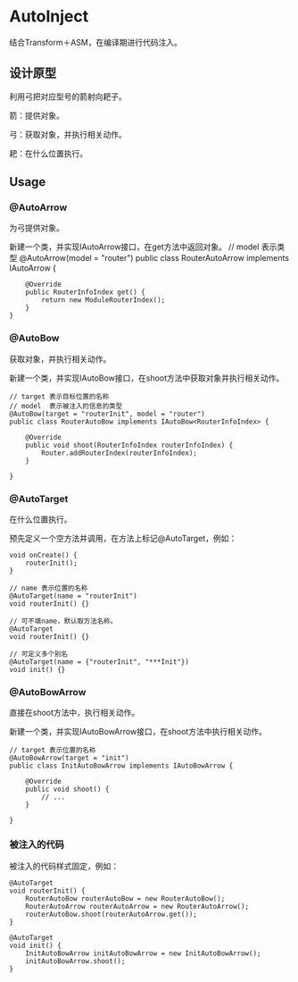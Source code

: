 # AutoInject
结合Transform＋ASM，在编译期进行代码注入。

## 设计原型
利用弓把对应型号的箭射向耙子。

箭：提供对象。

弓：获取对象，并执行相关动作。

耙：在什么位置执行。

## Usage

### @AutoArrow
为弓提供对象。

新建一个类，并实现IAutoArrow接口，在get方法中返回对象。
    // model 表示类型
    @AutoArrow(model = "router")
    public class RouterAutoArrow implements IAutoArrow<RouterInfoIndex> {

        @Override
        public RouterInfoIndex get() {
            return new ModuleRouterIndex();
        }
    }

### @AutoBow
获取对象，并执行相关动作。

新建一个类，并实现IAutoBow接口，在shoot方法中获取对象并执行相关动作。

    // target 表示目标位置的名称
    // model  表示被注入的信息的类型
    @AutoBow(target = "routerInit", model = "router")
    public class RouterAutoBow implements IAutoBow<RouterInfoIndex> {

        @Override
        public void shoot(RouterInfoIndex routerInfoIndex) {
            Router.addRouterIndex(routerInfoIndex);
        }

    }

### @AutoTarget
在什么位置执行。

预先定义一个空方法并调用，在方法上标记@AutoTarget，例如：


    void onCreate() {
        routerInit();
    }
    
    // name 表示位置的名称
    @AutoTarget(name = "routerInit")
    void routerInit() {}

    // 可不填name，默认取方法名称。
    @AutoTarget
    void routerInit() {}

    // 可定义多个别名
    @AutoTarget(name = {"routerInit", "***Init"})
    void init() {}

### @AutoBowArrow
直接在shoot方法中，执行相关动作。

新建一个类，并实现IAutoBowArrow接口，在shoot方法中执行相关动作。

    // target 表示位置的名称
    @AutoBowArrow(target = "init")
    public class InitAutoBowArrow implements IAutoBowArrow {

        @Override
        public void shoot() {
            // ...
        }

    }

### 被注入的代码
被注入的代码样式固定，例如：

    @AutoTarget
    void routerInit() {
        RouterAutoBow routerAutoBow = new RouterAutoBow();
        RouterAutoArrow routerAutoArrow = new RouterAutoArrow();
        routerAutoBow.shoot(routerAutoArrow.get());
    }

    @AutoTarget
    void init() {
        InitAutoBowArrow initAutoBowArrow = new InitAutoBowArrow();
        initAutoBowArrow.shoot();
    }


